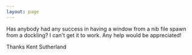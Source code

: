 ```yaml
---
layout: page
---
```


Has anybody had any success in having a window from a nib file spawn from a dockling? I can't get it to work. Any help would be appreciated!

Thanks
Kent Sutherland